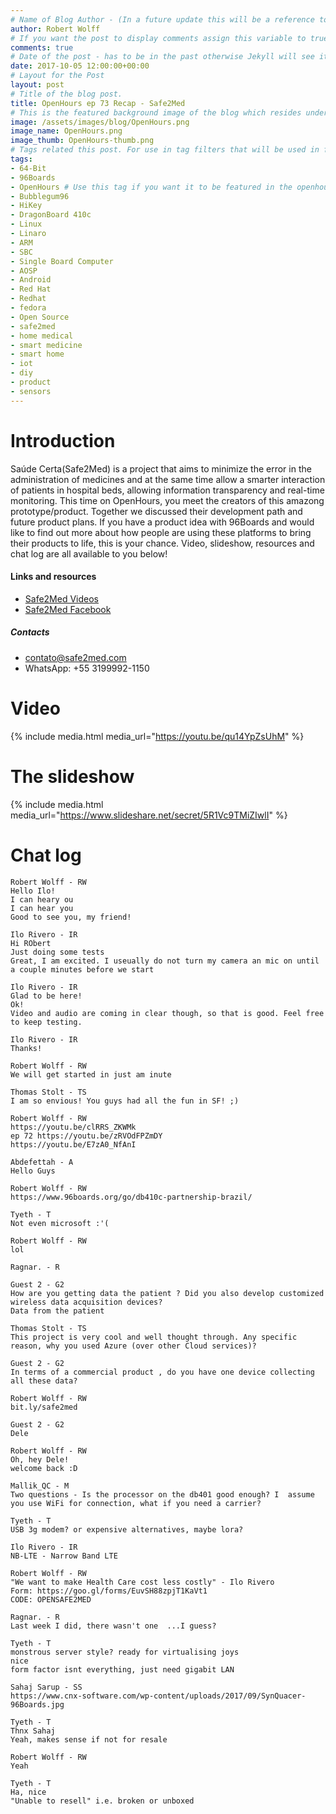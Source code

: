 ```yaml
---
# Name of Blog Author - (In a future update this will be a reference to the authors entry in yaml db.)
author: Robert Wolff
# If you want the post to display comments assign this variable to true.
comments: true
# Date of the post - has to be in the past otherwise Jekyll will see it as a future post.
date: 2017-10-05 12:00:00+00:00
# Layout for the Post
layout: post
# Title of the blog post.
title: OpenHours ep 73 Recap - Safe2Med
# This is the featured background image of the blog which resides under _assets/
image: /assets/images/blog/OpenHours.png
image_name: OpenHours.png
image_thumb: OpenHours-thumb.png
# Tags related this post. For use in tag filters that will be used in future updates.
tags:
- 64-Bit
- 96Boards
- OpenHours # Use this tag if you want it to be featured in the openhours blog sections.
- Bubblegum96
- HiKey
- DragonBoard 410c
- Linux
- Linaro
- ARM
- SBC
- Single Board Computer
- AOSP
- Android
- Red Hat
- Redhat
- fedora
- Open Source
- safe2med
- home medical
- smart medicine
- smart home
- iot
- diy
- product
- sensors
---
```

# Introduction

Saúde Certa(Safe2Med) is a project that aims to minimize the error in the administration of medicines and at the same time allow a smarter interaction of patients in hospital beds, allowing information transparency and real-time monitoring. This time on OpenHours, you meet the creators of this amazong prototype/product. Together we discussed their development path and future product plans. If you have a product idea with 96Boards and would like to find out more about how people are using these platforms to bring their products to life, this is your chance. Video, slideshow, resources and chat log are all available to you below!

#### Links and resources

- [Safe2Med Videos](https://www.youtube.com/playlist?list=PLm4cgOYi_UDBT1kPzhT36tysx5enEVpFG)
- [Safe2Med Facebook](https://www.facebook.com/safe2med)

##### Contacts

- contato@safe2med.com
- WhatsApp: +55 3199992-1150

# Video

{% include media.html media_url="https://youtu.be/qu14YpZsUhM" %}

# The slideshow

{% include media.html media_url="https://www.slideshare.net/secret/5R1Vc9TMiZIwlI" %}

# Chat log

```
Robert Wolff - RW
Hello Ilo!
I can heary ou
I can hear you
Good to see you, my friend!

Ilo Rivero - IR
Hi RObert
Just doing some tests
Great, I am excited. I useually do not turn my camera an mic on until a couple minutes before we start

Ilo Rivero - IR
Glad to be here!
Ok!
Video and audio are coming in clear though, so that is good. Feel free to keep testing.

Ilo Rivero - IR
Thanks!

Robert Wolff - RW
We will get started in just am inute

Thomas Stolt - TS
I am so envious! You guys had all the fun in SF! ;)

Robert Wolff - RW
https://youtu.be/clRRS_ZKWMk
ep 72 https://youtu.be/zRVOdFPZmDY
https://youtu.be/E7zA0_NfAnI

Abdefettah - A
Hello Guys

Robert Wolff - RW
https://www.96boards.org/go/db410c-partnership-brazil/

Tyeth - T
Not even microsoft :'(

Robert Wolff - RW
lol

Ragnar. - R

Guest 2 - G2
How are you getting data the patient ? Did you also develop customized wireless data acquisition devices?
Data from the patient

Thomas Stolt - TS
This project is very cool and well thought through. Any specific reason, why you used Azure (over other Cloud services)?

Guest 2 - G2
In terms of a commercial product , do you have one device collecting all these data?

Robert Wolff - RW
bit.ly/safe2med

Guest 2 - G2
Dele

Robert Wolff - RW
Oh, hey Dele!
welcome back :D

Mallik_QC - M
Two questions - Is the processor on the db401 good enough? I  assume you use WiFi for connection, what if you need a carrier?

Tyeth - T
USB 3g modem? or expensive alternatives, maybe lora?

Ilo Rivero - IR
NB-LTE - Narrow Band LTE

Robert Wolff - RW
"We want to make Health Care cost less costly" - Ilo Rivero
Form: https://goo.gl/forms/EuvSH88zpjT1KaVt1
CODE: OPENSAFE2MED

Ragnar. - R
Last week I did, there wasn't one  ...I guess?

Tyeth - T
monstrous server style? ready for virtualising joys
nice
form factor isnt everything, just need gigabit LAN

Sahaj Sarup - SS
https://www.cnx-software.com/wp-content/uploads/2017/09/SynQuacer-96Boards.jpg

Tyeth - T
Thnx Sahaj
Yeah, makes sense if not for resale

Robert Wolff - RW
Yeah

Tyeth - T
Ha, nice
"Unable to resell" i.e. broken or unboxed
```
